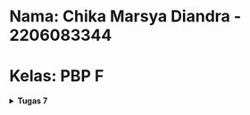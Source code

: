 # Nama: Chika Marsya Diandra - 2206083344

# Kelas: PBP F

<details>
<summary><b>Tugas 7</b></summary>

### (1)  Apa perbedaan utama antara stateless dan stateful widget dalam konteks pengembangan aplikasi Flutter?
- Berikut adalah perbedaan dari Stateless WIdget dan Stateful Widget :
1. Stateless Widget
- Menggunakan data yang bersifat konstan : Stateless widget dapat digunakan ketika properti atau tampilan dari widget tidak berubah selama program berjalan. Contoh : Gambar
- Mengimplementasikan metode build : Stateless widger memiliki metode build untuk mendefinisikan tampilan widget berdasarkan properti yang diberikan
- Tidak memiliki state : Stateless widget tidak dapat mengubah keadaannya sendiri. Saat widget telah dibuat, properti tidak dapat diubah.
2. Stateful Widget
- Menggunakan data yang berubah : Stateful widget digunakan ketika properti dapat berubah selama program berjalan, misal respons terhadap interaksi pengguna.
- Mengimplementasikan metode createState : Stateful widget memiliki metode createState untuk membuat objek yang dapat mengelola keadaan widget.
- Memiliki state : Stateful widget dapat mengubah keadaan selama program berjalan,  Widget dapat memperbarui tampilannya berdasarkan perubahan keadaan atau data yang terkait.

---
### (2) Sebutkan seluruh widget yang kamu gunakan untuk menyelesaikan tugas ini dan jelaskan fungsinya masing-masing.
- Scaffold: Mengatur tata letak dasar aplikasi, menyediakan app bar, drawer, bottom navigation, dan floating action button.
- SnackBar: Menampilkan pesan singkat yang muncul di bagian bawah layar, biasanya digunakan untuk memberi umpan balik kepada pengguna setelah suatu tindakan.
- MaterialApp: Widget yang digunakan untuk membuat root aplikasi. Berfungsi untuk mengkonfigurasi aspek dasar seperti judul, halaman, dan tema.
- AppBar: Widget untuk menampilkan app bar atas dalam aplikasi dengan judul dan warna latar belakang.
- SingleChildScrollView: Widget yang berfungsi untuk mengizinkan konten dapat di scroll, jika konten lebih panjang dari layar.
- Padding: Menambahkan padding (jarak) di sekitar widget-child.
- Text: Menampilkan teks di layar dengan berbagai konfigurasi seperti ukuran, gaya, dan warna.
- Column: Menyusun widget-child secara vertikal, satu di bawah yang lain.
- GridView.count: Menampilkan widget dalam bentuk grid dengan jumlah kolom tertentu, memungkinkan tata letak yang rapi.
- Material: Mengaplikasikan desain material pada widget-child di dalamnya, memberikan efek visual seperti bayangan dan ink splash.
- InkWell: Membuat area yang responsif terhadap sentuhan, biasanya digunakan untuk menanggapi interaksi pengguna seperti ketika tombol ditekan.
- InventoryCard (widget buatan sendiri): Widget kustom yang menampilkan item inventaris dengan ikon dan teks.
- Container: Widget yang mengatur tampilan setiap item belanja, termasuk ikon dan teks
- Icon: Widget untuk menampilkan ikon

---
### (3) Jelaskan bagaimana cara kamu mengimplementasikan checklist di atas secara step-by-step (bukan hanya sekadar mengikuti tutorial)
- Langkah pertama, kita perlu membuat flutter baru dengan menjalankan 'flutter create maribeli'
- Masuk kedalam direktori dengan menggunakan cd
- Di dalam file menu.dart, tambahkan teks dan kartu untuk item yang akan dijual.
- Tentukan tipe data untuk produk menggunakan kelas InventItem, yang memiliki nama, ikon, dan warna.
- Atur widget halaman dari stateful menjadi stateless, dan modifikasi konstruktor dan tambahkan daftar produk.
- Lalu, tampilkan kartu produk, dan buat widget stateless baru dengan nama InventCard untuk menampilkan kartu item. Di dalam InventCard, gunakan InkWell untuk membuat area responsif terhadap interaksi pengguna.
- Saat tombol ditekan, atur agak Snackbar muncul dengan pesan sesuai.

---
<details>
<summary><b>Tugas 8</b></summary>

---
### (1) Jelaskan perbedaan antara Navigator.push() dan Navigator.pushReplacement(), disertai dengan contoh mengenai penggunaan kedua metode tersebut yang tepat!

####  Navigator.push() dan Navigator.pushReplacement() adalah dua metode yang sering digunakan dalam pengembangan aplikasi Flutter untuk navigasi antar halaman. Berikut perbedaan antara keduanya :
A. Navigator.push()

- Fungsi dari Navigator.push() adalah untuk menavigasi ke halaman baru diatas tumpukan navigasi (stack). Maksudnya adalah saat melakukan navigasi menuju halaman baru, halaman saat ini tetap akan didalam stack. 
- Contoh Penggunaan dari Navigator.push(), Misalkan kita memiliki dua halaman 'HomePage' dan 'DetailPage'. Dari 'HomePage', kita akan pergi menuju 'DetailPage' tanpa menghilangkan 'HomePage' dari navigasi.
~~~
Navigator.push(
  context,
  MaterialPageRoute(builder: (context) => DetailPage()),
);
~~~
- Pada kasus diatas, saat user click tombol back di 'DetailPage', aplikasi akan balik ke 'HomePage'.

B. Navigator.pushReplacement()

- Fungsi dari Navigator.pushReplacement() yaitu untuk menavigasi ke halaman baru sambil menggantikan halaman saat ini di tumpukan navigasi (stack). Hal ini mencegah pengguna untuk kembali ke halaman sebelumnya dengan menggunakan tombol 'back'.
- Contoh Penggunaan Navigator.pushReplacement(), Misalkan user sedang ada di 'LoginPage' dan setelah login sukses, user ingin pergi ke 'HomePage' tanpa memberi pilihan opsi untuk kembali ke 'LoginPage'.
~~~
Navigator.pushReplacement(
  context,
  MaterialPageRoute(builder: (context) => HomePage()),
);
~~~
- Pada case diatas, ketika user mencoba kembali, mereka tidak akan kembali ke 'LoginPage' karena telah digantikan oleh 'HomePage' di stack.

### (2) Jelaskan masing-masing layout widget pada Flutter dan konteks penggunaannya masing-masing!
- Container: Wadah untuk mengatur tata letak dan memberi styling pada elemen, misalnya padding, margin, alignment, etc.
- Expanded & Flexible: Mengontrol bagian dari ruang yang tersedia yang digunakan. Expanded mengisi ruang tersedia, sedangkan Flexible memberikan lebih banyak kontrol atas faktor fleksibilitas.
- Wrap: Membuat row atau column dan secara otomatis beralih ke row atau column berikutnya setelah ruang di row atau column saat ini habis.
- ConstrainedBox, SizedBox, & AspectRatio: Mengontrol ukuran atau aspek rasio dari elemen childnya.
- Stack: Berfungsi untuk menumpuk widget/elemen satu di atas yang lain.
- Padding : Menambahkan padding di sekitar widget child.
- Align and Center : Align untuk mengatur posisi widget child di dalamnya, sedangkan Center untuk memusatkan child.
- Row and Column : Row untuk mengatur widget child secara horizontal, sedangkan Column untuk mengatur secara vertikal.
- GridView : Untuk menampilkan widget dalam grid dua dimensi.
- ListView : Untuk menampilkan daftar scrollable item.
- Transform : Untuk mengubah ukuran dan posisi elemen child.
- Scaffold : Untuk memberikan struktur dasar material design seperti Drawer, Appbar, dan FloatingActionButton.

### (3) Sebutkan apa saja elemen input pada form yang kamu pakai pada tugas kali ini dan jelaskan mengapa kamu menggunakan elemen input tersebut!
- TextFormField : Widget ini digunakan untuk menerima input dari user dalam bentuk string.
- Form : Digunakan sebagai wadah untuk berbagai input field widget yang sudah dibuat.

### (4) Bagaimana penerapan clean architecture pada aplikasi Flutter?
 Konsep dasar Clean Architecture adalah pemisahan antara logika bisnis aplikasi dan framework atau teknologi yang digunakan. Ini membantu dalam memastikan bahwa aplikasi tetap fleksibel dan tidak terikat dengan teknologi tertentu. Berikut tanggung jawab spesifiknya : 

1. Data Layer : Bertanggung jawab atas pengelolaan data flutter (repositori, sumber data, dan repositori).
2. Bussiness Logic Layer : Merupakan independen dari framework dan UI, dan berisi logic bisnis aplikasi.
3. Presentation Layer : Berfungsi untuk mengelola UI dan interaksi pengguna. Dapat melalui widget dan logic UI Flutter.
4. Depedency Injection : Menggunakan teknik provider untuk mengurangi ketergantungan antar komponen. 

### (5) Jelaskan bagaimana cara kamu mengimplementasikan checklist di atas secara step-by-step! (bukan hanya sekadar mengikuti tutorial)
- Membuat direktori baru pada lib yaitu screens dan widgets untuk mempermudah metode clean architecture.
- Membuat file shoplist_form.dart untuk form menerima input 
~~~
import 'package:flutter/material.dart';
import 'package:maribeli/widgets/left_drawer.dart';

class ShopFormPage extends StatefulWidget {
  const ShopFormPage({super.key});

  @override
  State<ShopFormPage> createState() => _ShopFormPageState();
}

class _ShopFormPageState extends State<ShopFormPage> {
  final _formKey = GlobalKey<FormState>();
  String _name = "";
  int _price = 0;
  String _description = "";

  @override
  Widget build(BuildContext context) {
    return Scaffold(
      appBar: AppBar(
        title: const Center(
          child: Text(
            'Form Tambah Item',
          ),
        ),
        backgroundColor: Colors.indigo,
        foregroundColor: Colors.white,
      ),
      drawer: const LeftDrawer(),
      body: Form(
        key: _formKey,
        child: SingleChildScrollView(
          child: Column(
            crossAxisAlignment: CrossAxisAlignment.start,
            children: <Widget>[
              Padding(
                padding: const EdgeInsets.all(8.0),
                child: TextFormField(
                  decoration: InputDecoration(
                    hintText: "Nama Item",
                    labelText: "Nama Item",
                    border: OutlineInputBorder(
                      borderRadius: BorderRadius.circular(5.0),
                    ),
                  ),
                  onChanged: (value) {
                    setState(() {
                      _name = value;
                    });
                  },
                  validator: (value) {
                    if (value == null || value.isEmpty) {
                      return "Untuk bagian ini wajib diisi ya!";
                    }
                    return null;
                  },
                ),
              ),
              Padding(
                padding: const EdgeInsets.all(8.0),
                child: TextFormField(
                  decoration: InputDecoration(
                    hintText: "Harga Item",
                    labelText: "Harga Item",
                    border: OutlineInputBorder(
                      borderRadius: BorderRadius.circular(5.0),
                    ),
                  ),
                  keyboardType: TextInputType.number,
                  onChanged: (value) {
                    setState(() {
                      _price = int.tryParse(value) ?? 0;
                    });
                  },
                  validator: (value) {
                    if (value == null || value.isEmpty) {
                      return "Harga tidak boleh kosong!";
                    }
                    if (int.tryParse(value) == null) {
                      return "Harga harus berupa angka!";
                    }
                    return null;
                  },
                ),
              ),
              Padding(
                padding: const EdgeInsets.all(8.0),
                child: TextFormField(
                  decoration: InputDecoration(
                    hintText: "Deskripsi Item ",
                    labelText: "Deskripsi Item",
                    border: OutlineInputBorder(
                      borderRadius: BorderRadius.circular(5.0),
                    ),
                  ),
                  onChanged: (value) {
                    setState(() {
                      _description = value;
                    });
                  },
                  validator: (value) {
                    if (value == null || value.isEmpty) {
                      return "Deskripsi tidak boleh kosong!";
                    }
                    return null;
                  },
                ),
              ),
              Align(
                alignment: Alignment.bottomCenter,
                child: Padding(
                  padding: const EdgeInsets.all(8.0),
                  child: ElevatedButton(
                    style: ButtonStyle(
                      backgroundColor: MaterialStateProperty.all(Colors.indigo),
                    ),
                    onPressed: () {
                      if (_formKey.currentState!.validate()) {
                        showDialog(
                          context: context,
                          builder: (context) {
                            return AlertDialog(
                              title: const Text('Item berhasil tersimpan'),
                              content: SingleChildScrollView(
                                child: ListBody(
                                  children: [
                                    Text('Nama: $_name'),
                                    Text('Harga: $_price'),
                                    Text('Deskripsi: $_description'),
                                  ],
                                ),
                              ),
                              actions: [
                                TextButton(
                                  child: const Text('OK'),
                                  onPressed: () {
                                    Navigator.of(context).pop();
                                    _formKey.currentState!.reset();
                                  },
                                ),
                              ],
                            );
                          },
                        );
                      }
                    },
                    child: const Text(
                      "Save",
                      style: TextStyle(color: Colors.white),
                    ),
                  ),
                ),
              ),
            ],
          ),
        ),
      ),
    );
  }
}
~~~
- Membuat drawer dan menghubungkan opsi tambah item yang berada pada drawer dan halaman utama ke shopliist_form.dart. 
~~~
import 'package:flutter/material.dart';
import 'package:maribeli/screens/menu.dart';
import 'package:maribeli/screens/shoplist_form.dart';

class LeftDrawer extends StatelessWidget {
  const LeftDrawer({super.key});

  @override
  Widget build(BuildContext context) {
    return Drawer(
      child: ListView(
        children: [
          const DrawerHeader(
            decoration: BoxDecoration(
              color: Colors.indigo,
            ),
            child: Column(
              children: [
                Text(
                  'MariBeli!',
                  textAlign: TextAlign.center,
                  style: TextStyle(
                    fontSize: 30,
                    fontWeight: FontWeight.bold,
                    color: Colors.white,
                  ),
                ),
                Padding(padding: EdgeInsets.all(10)),
                Text("Anda bisa catat kebutuhan belanja disini lho!",
                  textAlign: TextAlign.center,
                  style: TextStyle(
                    fontSize: 15,
                    color: Colors.white,
                    fontWeight: FontWeight.normal,
                  ),
                ),
              ],
            ),
          ),
          ListTile(
            leading: const Icon(Icons.home_outlined),
            title: const Text('Halaman Utama'),
            // Bagian redirection ke MyHomePage
            onTap: () {
              Navigator.pushReplacement(
                  context,
                  MaterialPageRoute(
                    builder: (context) => MyHomePage(),
                  ));
            },
          ),
          ListTile(
            leading: const Icon(Icons.add_shopping_cart),
            title: const Text('Tambah Item'),
            // Bagian redirection ke ShopFormPage
            onTap: () {
              Navigator.pop(context);
              Navigator.push(
                context,
                MaterialPageRoute(
                  builder: (context) => const ShopFormPage(),
                ));
            },
          ),
        ],
      ),
    );
  }
}
~~~
- Menghubungkan "Tambah Item" button untuk menuju ke ShopFormPage
~~~
if (item.name == "Tambah Item") {
              Navigator.push(context,
                  MaterialPageRoute(builder: (context) => const ShopFormPage()));
~~~
